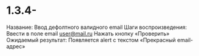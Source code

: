 # 1.3.4-
Название: Ввод дефолтного валидного email
Шаги воспроизведения:
Ввести в поле email user@mail.ru
Нажать кнопку «Проверить»
Ожидаемый результат:
Появляется alert с текстом «Прекрасный email-адрес»
